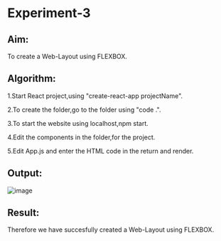 # Experiment-3
## Aim:
To create a Web-Layout using FLEXBOX.

## Algorithm:
1.Start React project,using "create-react-app projectName".

2.To create the folder,go to the folder using "code .".

3.To start the website using localhost,npm start.

4.Edit the components in the folder,for the project.

5.Edit App.js and enter the HTML code in the return and render.

## Output:
![image](https://github.com/ShamRathan/Flex-Box/assets/93587823/2fcad64a-586b-4f48-9b0c-465af971ea75)


## Result:
Therefore we have succesfully created a Web-Layout using FLEXBOX.
